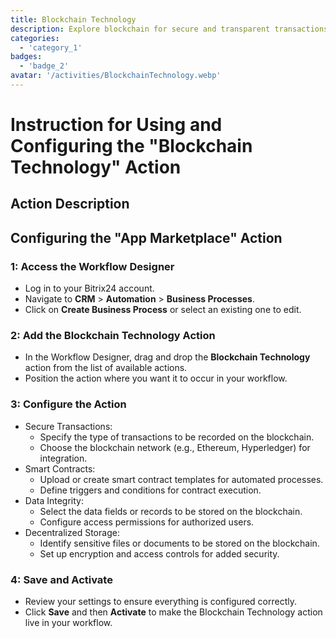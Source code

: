```yaml
---
title: Blockchain Technology
description: Explore blockchain for secure and transparent transactions.
categories: 
  - 'category_1'
badges: 
  - 'badge_2'
avatar: '/activities/BlockchainTechnology.webp'
---
```

# Instruction for Using and Configuring the "Blockchain Technology" Action

## Action Description

## **Configuring the "App Marketplace" Action**

### 1: Access the Workflow Designer
- Log in to your Bitrix24 account.
- Navigate to **CRM** > **Automation** > **Business Processes**.
- Click on **Create Business Process** or select an existing one to edit.

### 2: Add the Blockchain Technology Action
- In the Workflow Designer, drag and drop the **Blockchain Technology** action from the list of available actions.
- Position the action where you want it to occur in your workflow.

### 3: Configure the Action
- Secure Transactions:
  - Specify the type of transactions to be recorded on the blockchain.
  - Choose the blockchain network (e.g., Ethereum, Hyperledger) for integration.
- Smart Contracts:
  - Upload or create smart contract templates for automated processes.
  - Define triggers and conditions for contract execution.
- Data Integrity:
  - Select the data fields or records to be stored on the blockchain.
  - Configure access permissions for authorized users.
- Decentralized Storage:
  - Identify sensitive files or documents to be stored on the blockchain.
  - Set up encryption and access controls for added security.

### 4: Save and Activate
- Review your settings to ensure everything is configured correctly.
- Click **Save** and then **Activate** to make the Blockchain Technology action live in your workflow.
